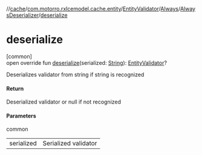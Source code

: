 //[cache](../../../../../index.md)/[com.motorro.rxlcemodel.cache.entity](../../../index.md)/[EntityValidator](../../index.md)/[Always](../index.md)/[AlwaysDeserializer](index.md)/[deserialize](deserialize.md)

# deserialize

[common]\
open override fun [deserialize](deserialize.md)(serialized: [String](https://kotlinlang.org/api/latest/jvm/stdlib/kotlin/-string/index.html)): [EntityValidator](../../index.md)?

Deserializes validator from string if string is recognized

#### Return

Deserialized validator or null if not recognized

#### Parameters

common

| | |
|---|---|
| serialized | Serialized validator |
